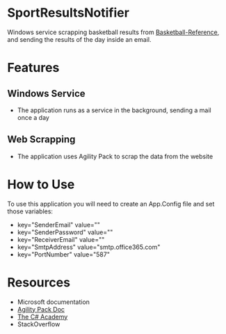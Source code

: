# SportResultsNotifier

Windows service scrapping basketball results from [Basketball-Reference](https://www.basketball-reference.com/boxscores/),
and sending the results of the day inside an email.

# Features
## Windows Service
- The application runs as a service in the background, sending a mail once a day

## Web Scrapping
- The application uses Agility Pack to scrap the data from the website

# How to Use
To use this application you will need to create an App.Config file and set those variables:
- key="SenderEmail" value="<Email sending the mail>"
- key="SenderPassword" value="<Password of the email sending the mail>" 
- key="ReceiverEmail" value="<Email receiver the mail>" 
- key="SmtpAddress" value="smtp.office365.com" 
- key="PortNumber" value="587" 

# Resources
- Microsoft documentation
- [Agility Pack Doc](https://html-agility-pack.net/documentation)
- [The C# Academy](https://www.thecsharpacademy.com/)
- StackOverflow

